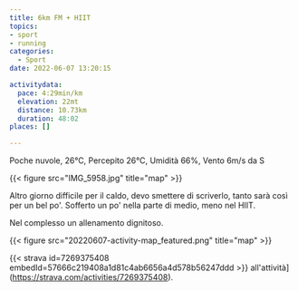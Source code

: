 ```yaml
---
title: 6km FM + HIIT
topics:
- sport
- running
categories: 
  - Sport
date: 2022-06-07 13:20:15

activitydata:
  pace: 4:29min/km
  elevation: 22mt
  distance: 10.73km
  duration: 48:02
places: []

---
```


Poche nuvole, 26°C, Percepito 26°C, Umidità 66%, Vento 6m/s da S

{{< figure src="IMG_5958.jpg" title="map" >}}

<!--more-->

Altro giorno difficile per il caldo, devo smettere di scriverlo, tanto sarà così per un bel po'.
Sofferto un po' nella parte di medio, meno nel HIIT.

Nel complesso un allenamento dignitoso.

{{<  figure src="20220607-activity-map_featured.png" title="map" >}}

{{< strava id=7269375408 embedId=57666c219408a1d81c4ab6656a4d578b56247ddd >}} all'attività](https://strava.com/activities/7269375408).
